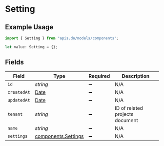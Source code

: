 # Setting

## Example Usage

```typescript
import { Setting } from "apis.do/models/components";

let value: Setting = {};
```

## Fields

| Field                                                                                         | Type                                                                                          | Required                                                                                      | Description                                                                                   |
| --------------------------------------------------------------------------------------------- | --------------------------------------------------------------------------------------------- | --------------------------------------------------------------------------------------------- | --------------------------------------------------------------------------------------------- |
| `id`                                                                                          | *string*                                                                                      | :heavy_minus_sign:                                                                            | N/A                                                                                           |
| `createdAt`                                                                                   | [Date](https://developer.mozilla.org/en-US/docs/Web/JavaScript/Reference/Global_Objects/Date) | :heavy_minus_sign:                                                                            | N/A                                                                                           |
| `updatedAt`                                                                                   | [Date](https://developer.mozilla.org/en-US/docs/Web/JavaScript/Reference/Global_Objects/Date) | :heavy_minus_sign:                                                                            | N/A                                                                                           |
| `tenant`                                                                                      | *string*                                                                                      | :heavy_minus_sign:                                                                            | ID of related projects document                                                               |
| `name`                                                                                        | *string*                                                                                      | :heavy_minus_sign:                                                                            | N/A                                                                                           |
| `settings`                                                                                    | [components.Settings](../../models/components/settings.md)                                    | :heavy_minus_sign:                                                                            | N/A                                                                                           |